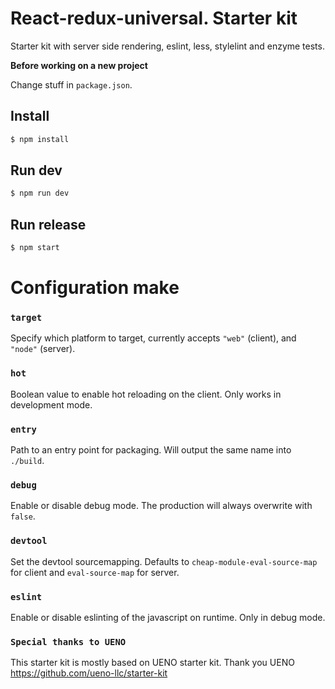 # React-redux-universal. Starter kit
Starter kit with server side rendering, eslint, less, stylelint and enzyme tests.

**Before working on a new project**

Change stuff in `package.json`.

## Install

```bash
$ npm install
```

## Run dev
```bash
$ npm run dev
```

## Run release
```bash
$ npm start
```

# Configuration make

### `target`
Specify which platform to target, currently accepts `"web"` (client), and `"node"` (server).

### `hot`
Boolean value to enable hot reloading on the client. Only works in development mode.

### `entry`
Path to an entry point for packaging. Will output the same name into `./build`.

### `debug`
Enable or disable debug mode. The production will always overwrite with `false`.

### `devtool`
Set the devtool sourcemapping. Defaults to `cheap-module-eval-source-map` for client and `eval-source-map` for server.

### `eslint`
Enable or disable eslinting of the javascript on runtime. Only in debug mode.

### `Special thanks to UENO`
This starter kit is mostly based on UENO starter kit. Thank you UENO
https://github.com/ueno-llc/starter-kit